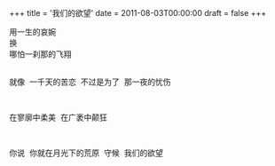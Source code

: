 +++
title = '我们的欲望'
date = 2011-08-03T00:00:00
draft = false
+++

<div class="poem">
<pre>
用一生的哀婉
换
哪怕一刹那的飞翔

就像
一千天的苦恋
不过是为了
那一夜的忧伤

在寥廓中柔美
在广袤中颠狂

你说
你就在月光下的荒原
守候
我们的欲望
</pre>
</div>
